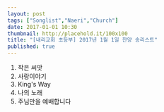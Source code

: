 ```yaml
---
layout: post
tags: ["Songlist","Naeri","Church"]
date: 2017-01-01 10:30
thumbnail: http://placehold.it/100x100
title: "[내리교회 초등부] 2017년 1월 1일 찬양 송리스트"
published: true
---
```


<ol><li>작은 씨앗</li><li>사랑이야기</li><li>King's Way</li><li>나의 노래</li><li>주님만을 예배합니다</li></ol>
